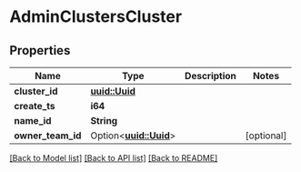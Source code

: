 # AdminClustersCluster

## Properties

Name | Type | Description | Notes
------------ | ------------- | ------------- | -------------
**cluster_id** | [**uuid::Uuid**](uuid::Uuid.md) |  | 
**create_ts** | **i64** |  | 
**name_id** | **String** |  | 
**owner_team_id** | Option<[**uuid::Uuid**](uuid::Uuid.md)> |  | [optional]

[[Back to Model list]](../README.md#documentation-for-models) [[Back to API list]](../README.md#documentation-for-api-endpoints) [[Back to README]](../README.md)



